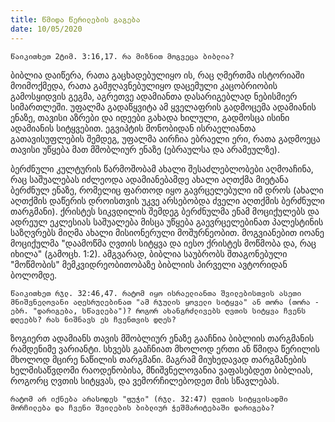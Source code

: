 ```yaml
---
title: წმიდა წერილების გაგება
date: 10/05/2020
---
```


`წაიკითხეთ 2ტიმ. 3:16,17. რა მიზნით მოგვეცა ბიბლია?`

ბიბლია დაიწერა, რათა გაცხადებულიყო ის, რაც ღმერთმა ისტორიაში მოიმოქმედა, რათა გამჟღავნებულიყო დაცემული კაცობრიობის გამოსყიდვის გეგმა, აგრეთვე ადამიანთა დასარიგებლად ნებისმიერ სიმართლეში. უფალმა გადაწყვიტა ამ ყველაფრის გადმოცემა ადამიანის ენაზე, თავისი აზრები და იდეები გახადა ხილული, გადმოსცა ისინი ადამიანის სიტყვებით. ეგვიპტის მონობიდან ისრაელიანთა გათავისუფლების შემდეგ, უფალმა აირჩია ებრაელი ერი, რათა გადმოეცა თავისი უწყება მათ მშობლიურ ენაზე (ებრაულსა და არამეულზე).

ბერძნული კულტურის წარმოშობამ ახალი შესაძლებლობები აღმოაჩინა, რაც საშუალებას იძლეოდა ადამიანებამდე ახალი აღთქმა მიეტანა ბერძნულ ენაზე, რომელიც ფართოდ იყო გავრცელებული იმ დროს (ახალი აღთქმის დაწერის დროისთვის უკვე არსებობდა ძველი აღთქმის ბერძნული თარგმანი). ქრისტეს სიკვდილის შემდეგ ბერძნულმა ენამ მოციქულებს და ადრეულ ეკლესიას საშუალება მისცა უწყება გაევრცელებინათ პალესტინის საზღვრებს მიღმა ახალი მისიონერული მოშურნეობით. მოგვიანებით იოანე მოციქულმა "დაამოწმა ღვთის სიტყვა და იესო ქრისტეს მოწმობა და, რაც იხილა" (გამოცხ. 1:2). ამგვარად, ბიბლია საუბრობს შთაგონებული "მოწმობის" მემკვიდრეობითობაზე ბიბლიის პირველი ავტორიდან ბოლომდე.

`წაიკითხეთ რჯლ. 32:46,47. რატომ იყო ისრაელიანთა შვილებისთვის ასეთი მნიშვნელოვანი აღესრულებინათ "ამ რჯულის ყოველი სიტყვა" ან თორა (თორა - ებრ. "დარიგება, სწავლება")? როგორ ახანგრძლივებს ღვთის სიტყვა ჩვენს დღეებს? რას ნიშნავს ეს ჩვენთვის დღეს?`

ზოგიერთ ადამიანს თავის მშობლიურ ენაზე გააჩნია ბიბლიის თარგმანის რამდენიმე ვარიანტი. სხვებს გააჩნიათ მხოლოდ ერთი ან წმიდა წერილის მხოლოდ მცირე ნაწილის თარგმანი. მაგრამ მიუხედავად თარგმანების ხელმისაწვდომი რაოდენობისა, მნიშვნელოვანია ვაფასებდეთ ბიბლიას, როგორც ღვთის სიტყვას, და ვემორჩილებოდეთ მის სწავლებას.

`რატომ არ იქნება არასოდეს "ფუჭი" (რჯლ. 32:47) ღვთის სიტყვისადმი მორჩილება და ჩვენი შვილების ბიბლიურ ჭეშმარიტებაში დარიგება?`